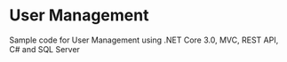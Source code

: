 # User Management
Sample code for User Management using .NET Core 3.0, MVC, REST API, C# and SQL Server
